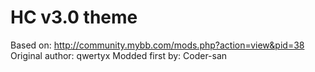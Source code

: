HC v3.0 theme
=============
Based on: http://community.mybb.com/mods.php?action=view&pid=38
Original author: qwertyx
Modded first by: Coder-san
